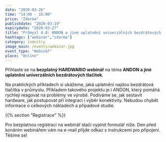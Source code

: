 ```yaml
---
date: "2020-03-26"
time: "14:00 - 15:00"
price: "Zdarma"
publishdate: "2020-03-19"
expirydate: "2020-03-27"
title: "Průmysl 4.0: ANDON a jiné uplatnění univerzálních bezdrátových tlačítek - postupy, případové studie, náklady"
hashtags: ["webinar","zdarma"]
category: industry
image_main: /events/webinar.jpg
event_type: "Webinář"
place: "Online"
---
```


Přihlaste se na **bezplatný HARDWARIO webinář** na téma **ANDON a jiné uplatnění univerzálních bezdrátových tlačítek**.

Na praktických příkladech si ukážeme, jaká uplatnění najdou bezdrátová tlačítka v průmyslu. Příkladem takového projektu je i ANDON, který pomáhá rychleji reagovat na problémy ve výrobě. Podíváme se, jak sestavit hardware, jak postupovat při integraci i výběr konektivity. Nebudou chybět informace o celkových nákladech a případové studie.

{{% section "Registrace" %}}

Pro bezplatnou registraci na webinář stačí vyplnit formulář níže. Den před konáním webinářem vám na e-mail přijde odkaz s instrukcemi pro připojení. Těšíme se!

<script charset="utf-8" type="text/javascript" src="//js.hsforms.net/forms/shell.js"></script>
<script>
  hbspt.forms.create({
	portalId: "5453210",
	formId: "0f59b093-130b-42cf-82e9-3236a5f3da4a"
});
</script>
